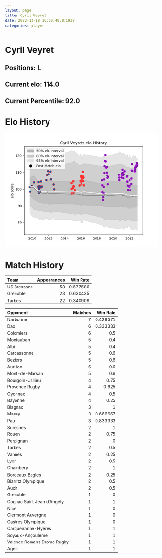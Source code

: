 ```yaml
---  
layout: page  
title: Cyril Veyret  
date: 2022-12-18 16:30:48.871938  
categories: player  
---
```

# Cyril Veyret

## Positions: L

## Current elo: 114.0

## Current Percentile: 92.0

# Elo History


![elo history](history_CyrilVeyret.png)
# Match History


| Team        |   Appearances |   Win Rate |
|:------------|--------------:|-----------:|
| US Bressane |            58 |   0.577586 |
| Grenoble    |            23 |   0.630435 |
| Tarbes      |            22 |   0.340909 |

| Opponent                   |   Matches |   Win Rate |
|:---------------------------|----------:|-----------:|
| Narbonne                   |         7 |   0.428571 |
| Dax                        |         6 |   0.333333 |
| Colomiers                  |         6 |   0.5      |
| Montauban                  |         5 |   0.4      |
| Albi                       |         5 |   0.4      |
| Carcassonne                |         5 |   0.6      |
| Beziers                    |         5 |   0.6      |
| Aurillac                   |         5 |   0.6      |
| Mont-de-Marsan             |         5 |   0.6      |
| Bourgoin-Jallieu           |         4 |   0.75     |
| Provence Rugby             |         4 |   0.625    |
| Oyonnax                    |         4 |   0.5      |
| Bayonne                    |         4 |   0.25     |
| Blagnac                    |         3 |   1        |
| Massy                      |         3 |   0.666667 |
| Pau                        |         3 |   0.833333 |
| Suresnes                   |         2 |   1        |
| Rouen                      |         2 |   0.75     |
| Perpignan                  |         2 |   0        |
| Tarbes                     |         2 |   0.5      |
| Vannes                     |         2 |   0.25     |
| Lyon                       |         2 |   0.5      |
| Chambery                   |         2 |   1        |
| Bordeaux Begles            |         2 |   0.25     |
| Biarritz Olympique         |         2 |   0.5      |
| Auch                       |         2 |   0.5      |
| Grenoble                   |         1 |   0        |
| Cognac Saint Jean d'Angély |         1 |   1        |
| Nice                       |         1 |   0        |
| Clermont Auvergne          |         1 |   0        |
| Castres Olympique          |         1 |   0        |
| Carqueiranne-Hyères        |         1 |   1        |
| Soyaux-Angouleme           |         1 |   1        |
| Valence Romans Drome Rugby |         1 |   1        |
| Agen                       |         1 |   1        |